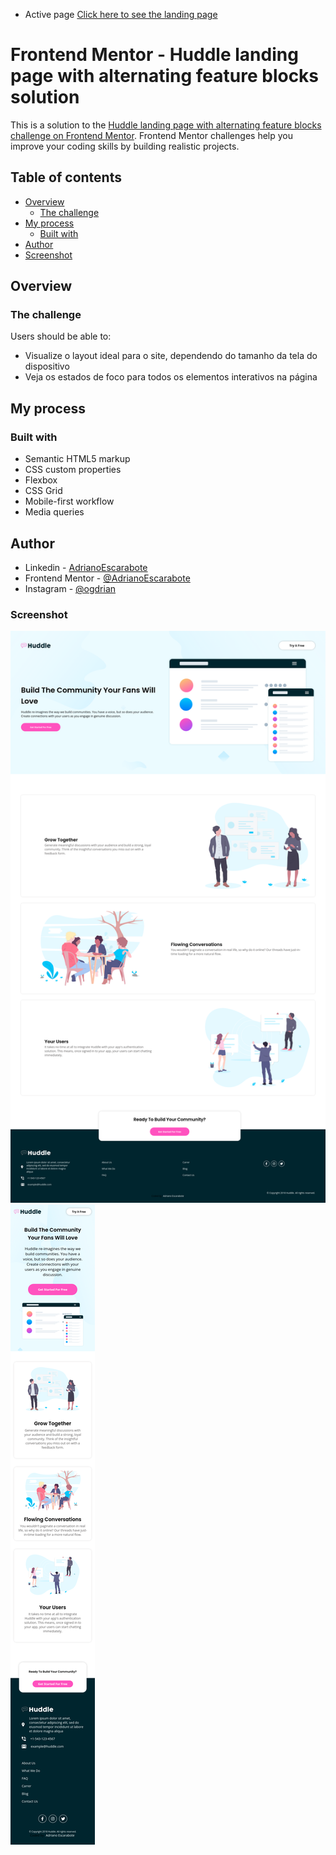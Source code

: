 - Active page [Click here to see the landing page](https://adrianoescarabote.github.io/huddle-landing-page-with-alternating-feature-blocks/)

# Frontend Mentor - Huddle landing page with alternating feature blocks solution

This is a solution to the [Huddle landing page with alternating feature blocks challenge on Frontend Mentor](https://www.frontendmentor.io/challenges/huddle-landing-page-with-alternating-feature-blocks-5ca5f5981e82137ec91a5100). Frontend Mentor challenges help you improve your coding skills by building realistic projects. 

## Table of contents

- [Overview](#overview)
  - [The challenge](#the-challenge)
- [My process](#my-process)
  - [Built with](#built-with)
- [Author](#author)
- [Screenshot](#screenshot)

## Overview

### The challenge

Users should be able to:

- Visualize o layout ideal para o site, dependendo do tamanho da tela do dispositivo
- Veja os estados de foco para todos os elementos interativos na página

## My process

### Built with

- Semantic HTML5 markup
- CSS custom properties
- Flexbox
- CSS Grid
- Mobile-first workflow
- Media queries

## Author

- Linkedin - [AdrianoEscarabote](https://www.linkedin.com/in/adriano-escarabote-944b02233/)
- Frontend Mentor - [@AdrianoEscarabote](https://www.frontendmentor.io/profile/AdrianoEscarabote)
- Instagram - [@ogdrian](https://www.instagram.com/ogdrian/)

### Screenshot

![](./screenshots/screenshotdesktop.png)
![](./screenshots/screenshotmobile.png)